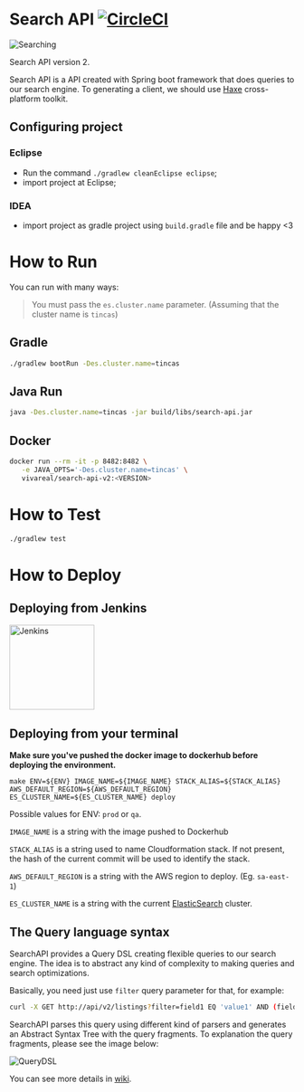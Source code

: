# Search API [![CircleCI](https://circleci.com/gh/VivaReal/search-api/tree/master.svg?&style=shield&circle-token=ba04762cae23d66aa73b715ef66562f0928dfafb)](https://circleci.com/gh/VivaReal/search-api/tree/master)

![Searching](https://github.com/VivaReal/search-api/raw/master/src/main/resources/static/house-search.jpg "House Searching")

Search API version 2.

Search API is a API created with Spring boot framework that does queries to our search engine. To generating a client, we should use [Haxe](https://haxe.org) cross-platform toolkit.

## Configuring project

### Eclipse

- Run the command `./gradlew cleanEclipse eclipse`;
- import project at Eclipse;

### IDEA

- import project as gradle project using `build.gradle` file and be happy <3

# How to Run

You can run with many ways:

> You must pass the `es.cluster.name` parameter. (Assuming that the cluster name is `tincas`)

## Gradle

```sh
./gradlew bootRun -Des.cluster.name=tincas
```

## Java Run

```sh
java -Des.cluster.name=tincas -jar build/libs/search-api.jar
```

## Docker

```sh
docker run --rm -it -p 8482:8482 \
   -e JAVA_OPTS='-Des.cluster.name=tincas' \
   vivareal/search-api-v2:<VERSION>
```

# How to Test

```sh
./gradlew test
```

# How to Deploy

## Deploying from Jenkins
 
<a href="http://jenkins.vivareal.com/view/SEARCH-API/job/SEARCH_API_V2_PROD/build?delay=0sec">
  <img src="http://ftp-chi.osuosl.org/pub/jenkins/art/jenkins-logo/logo+title.svg" alt="Jenkins" width="150">
</a> 

## Deploying from your terminal

**Make sure you've pushed the docker image to dockerhub before deploying the environment.**

```
make ENV=${ENV} IMAGE_NAME=${IMAGE_NAME} STACK_ALIAS=${STACK_ALIAS} AWS_DEFAULT_REGION=${AWS_DEFAULT_REGION} ES_CLUSTER_NAME=${ES_CLUSTER_NAME} deploy
```

Possible values for ENV: `prod` or `qa`.

`IMAGE_NAME` is a string with the image pushed to Dockerhub

`STACK_ALIAS` is a string used to name Cloudformation stack. If not present, the hash of the current commit will be used to identify the stack.

`AWS_DEFAULT_REGION` is a string with the AWS region to deploy. (Eg. `sa-east-1`)

`ES_CLUSTER_NAME` is a string with the current [ElasticSearch](https://github.com/VivaReal/search-es) cluster.

## The Query language syntax

SearchAPI provides a Query DSL creating flexible queries to our search engine. The idea is to abstract any kind of complexity to making queries and search optimizations. 

Basically, you need just use `filter` query parameter for that, for example: 

```sh
curl -X GET http://api/v2/listings?filter=field1 EQ 'value1' AND (field2 EQ 'value2'OR field3 EQ 'value3')
```

SearchAPI parses this query using different kind of parsers and generates an Abstract Syntax Tree with the query fragments. To explanation the query fragments, please see the image below:


![QueryDSL](https://github.com/VivaReal/search-api/raw/master/src/main/resources/static/query-dsl.png "Query DSL")

You can see more details in [wiki](https://github.com/VivaReal/search-api/wiki).
